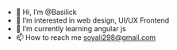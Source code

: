 - 👋 Hi, I’m @Basilick
- 👀 I’m interested in web design, UI/UX Frontend
- 🌱 I’m currently learning angular js
- 📫 How to reach me soyali298@gmail.com

<!---
Basilick/Basilick is a ✨ special ✨ repository because its `README.md` (this file) appears on your GitHub profile.
You can click the Preview link to take a look at your changes.
--->
